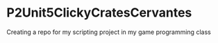 # P2Unit5ClickyCratesCervantes
Creating a repo for my scripting project in my game programming class
